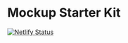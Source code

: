 # Mockup Starter Kit

[![Netlify Status](https://api.netlify.com/api/v1/badges/76cc97c3-0cb5-4e10-b52b-d82eb564fbf0/deploy-status)](https://app.netlify.com/sites/mockup-bootstrap/deploys)
